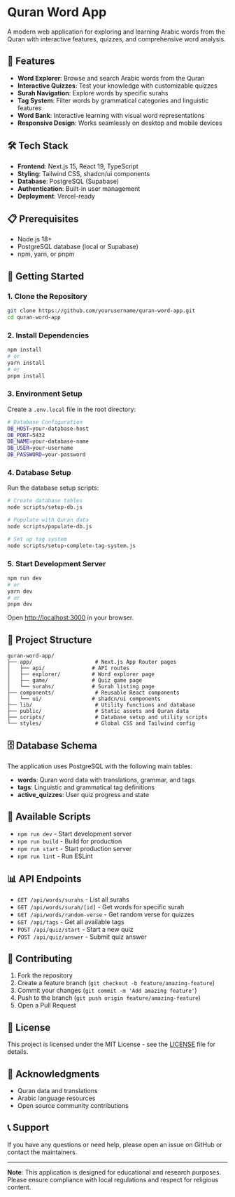 # Quran Word App

A modern web application for exploring and learning Arabic words from the Quran with interactive features, quizzes, and comprehensive word analysis.

## 🚀 Features

- **Word Explorer**: Browse and search Arabic words from the Quran
- **Interactive Quizzes**: Test your knowledge with customizable quizzes
- **Surah Navigation**: Explore words by specific surahs
- **Tag System**: Filter words by grammatical categories and linguistic features
- **Word Bank**: Interactive learning with visual word representations
- **Responsive Design**: Works seamlessly on desktop and mobile devices

## 🛠️ Tech Stack

- **Frontend**: Next.js 15, React 19, TypeScript
- **Styling**: Tailwind CSS, shadcn/ui components
- **Database**: PostgreSQL (Supabase)
- **Authentication**: Built-in user management
- **Deployment**: Vercel-ready

## 📋 Prerequisites

- Node.js 18+ 
- PostgreSQL database (local or Supabase)
- npm, yarn, or pnpm

## 🚀 Getting Started

### 1. Clone the Repository

```bash
git clone https://github.com/yourusername/quran-word-app.git
cd quran-word-app
```

### 2. Install Dependencies

```bash
npm install
# or
yarn install
# or
pnpm install
```

### 3. Environment Setup

Create a `.env.local` file in the root directory:

```bash
# Database Configuration
DB_HOST=your-database-host
DB_PORT=5432
DB_NAME=your-database-name
DB_USER=your-username
DB_PASSWORD=your-password
```

### 4. Database Setup

Run the database setup scripts:

```bash
# Create database tables
node scripts/setup-db.js

# Populate with Quran data
node scripts/populate-db.js

# Set up tag system
node scripts/setup-complete-tag-system.js
```

### 5. Start Development Server

```bash
npm run dev
# or
yarn dev
# or
pnpm dev
```

Open [http://localhost:3000](http://localhost:3000) in your browser.

## 📁 Project Structure

```
quran-word-app/
├── app/                    # Next.js App Router pages
│   ├── api/               # API routes
│   ├── explorer/          # Word explorer page
│   ├── game/              # Quiz game page
│   └── surahs/            # Surah listing page
├── components/             # Reusable React components
│   └── ui/                # shadcn/ui components
├── lib/                    # Utility functions and database
├── public/                 # Static assets and Quran data
├── scripts/                # Database setup and utility scripts
└── styles/                 # Global CSS and Tailwind config
```

## 🗄️ Database Schema

The application uses PostgreSQL with the following main tables:

- **words**: Quran word data with translations, grammar, and tags
- **tags**: Linguistic and grammatical tag definitions
- **active_quizzes**: User quiz progress and state

## 🔧 Available Scripts

- `npm run dev` - Start development server
- `npm run build` - Build for production
- `npm run start` - Start production server
- `npm run lint` - Run ESLint

## 📊 API Endpoints

- `GET /api/words/surahs` - List all surahs
- `GET /api/words/surah/[id]` - Get words for specific surah
- `GET /api/words/random-verse` - Get random verse for quizzes
- `GET /api/tags` - Get all available tags
- `POST /api/quiz/start` - Start a new quiz
- `POST /api/quiz/answer` - Submit quiz answer

## 🎯 Contributing

1. Fork the repository
2. Create a feature branch (`git checkout -b feature/amazing-feature`)
3. Commit your changes (`git commit -m 'Add amazing feature'`)
4. Push to the branch (`git push origin feature/amazing-feature`)
5. Open a Pull Request

## 📝 License

This project is licensed under the MIT License - see the [LICENSE](LICENSE) file for details.

## 🙏 Acknowledgments

- Quran data and translations
- Arabic language resources
- Open source community contributions

## 📞 Support

If you have any questions or need help, please open an issue on GitHub or contact the maintainers.

---

**Note**: This application is designed for educational and research purposes. Please ensure compliance with local regulations and respect for religious content.
